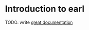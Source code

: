 # Introduction to earl

TODO: write [great documentation](http://jacobian.org/writing/great-documentation/what-to-write/)
